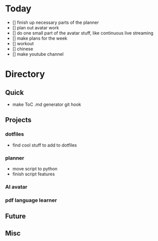 # Today
- [] finish up necessary parts of the planner
- [] plan out avatar work
- [] do one small part of the avatar stuff, like continuous live streaming
- [] make plans for the week
- [] workout
- [] chinese
- [] make youtube channel
# Directory
## Quick 
- make ToC .md generator git hook
## Projects
### dotfiles
- find cool stuff to add to dotfiles
### planner
- move script to python
- finish script features 
### AI avatar
### pdf language learner
## Future
## Misc
